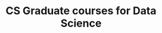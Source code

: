 ---
layout: archive
permalink: /graduate-courses/
title: "CS Graduate courses for Data Science"
author_profile: true
---